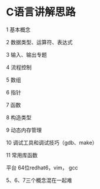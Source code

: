 # C语言讲解思路

1 基本概念

2 数据类型、运算符、表达式

3 输入、输出专题

4 流程控制

5 数组

6 指针

7 函数

8 构造类型

9 动态内存管理

10 调试工具和调试技巧（gdb、make）

11 常用库函数

平台 64位redhat6，vim， gcc

5、6、7三个概念混在一起难